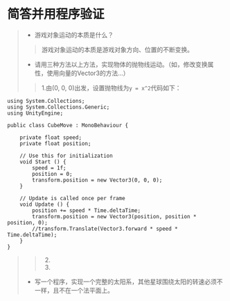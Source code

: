 # 简答并用程序验证
>* 游戏对象运动的本质是什么？
>> 游戏对象运动的本质是游戏对象方向、位置的不断变换。
>* 请用三种方法以上方法，实现物体的抛物线运动。（如，修改变换属性，使用向量的Vector3的方法...）
>> 1.由(0, 0, 0)出发，设置抛物线为`y = x^2`代码如下：
```
using System.Collections;
using System.Collections.Generic;
using UnityEngine;

public class CubeMove : MonoBehaviour {

    private float speed;
    private float position;

	// Use this for initialization
	void Start () {
        speed = 1f;
        position = 0;
        transform.position = new Vector3(0, 0, 0);
    }
	
	// Update is called once per frame
	void Update () {
        position += speed * Time.deltaTime;
        transform.position = new Vector3(position, position * position, 0);
        //transform.Translate(Vector3.forward * speed * Time.deltaTime);
	}
}
```
>> 2.
>> 3.
>* 写一个程序，实现一个完整的太阳系，其他星球围绕太阳的转速必须不一样，且不在一个法平面上。
>> 
